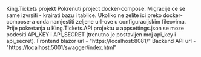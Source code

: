 King.Tickets projekt
Pokrenuti project docker-compose. Migracije ce se same izvrsiti - krairati bazu i tablice.
Ukoliko ne zelite ici preko docker-compose-a onda namjestiti zeljene url-ove u configuracijskim fileovima.
Prije pokretanja u King.Tickets.API projektu u appsettings.json se moze podesiti API_KEY i API_SECRET (trenutno je postavljen moj api_key i api_secret).
Frontend blazor url - "https://localhost:8081/"
Backend API url - "https://localhost:5001/swagger/index.html"
